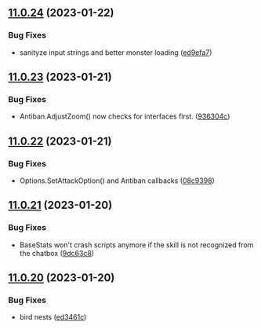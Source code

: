 ## [11.0.24](https://github.com/Torwent/WaspLib/compare/v11.0.23...v11.0.24) (2023-01-22)


### Bug Fixes

* sanityze input strings and better monster loading ([ed9efa7](https://github.com/Torwent/WaspLib/commit/ed9efa7ffece20003cb0012110635634ded55a67))



## [11.0.23](https://github.com/Torwent/WaspLib/compare/v11.0.22...v11.0.23) (2023-01-21)


### Bug Fixes

* Antiban.AdjustZoom() now checks for interfaces first. ([936304c](https://github.com/Torwent/WaspLib/commit/936304c96c0c2fb696763ef8e2262b6530a35616))



## [11.0.22](https://github.com/Torwent/WaspLib/compare/v11.0.21...v11.0.22) (2023-01-21)


### Bug Fixes

* Options.SetAttackOption() and Antiban callbacks ([08c9398](https://github.com/Torwent/WaspLib/commit/08c9398b4c6948cf9e90522c568204fb8d500087))



## [11.0.21](https://github.com/Torwent/WaspLib/compare/v11.0.20...v11.0.21) (2023-01-20)


### Bug Fixes

* BaseStats won't crash scripts anymore if the skill is not recognized from the chatbox ([9dc63c8](https://github.com/Torwent/WaspLib/commit/9dc63c8ca3e468b6de61d55d0a3f5e95167238fc))



## [11.0.20](https://github.com/Torwent/WaspLib/compare/v11.0.19...v11.0.20) (2023-01-20)


### Bug Fixes

* bird nests ([ed3461c](https://github.com/Torwent/WaspLib/commit/ed3461cc865ef799c1bd908856ec287b6c57ab81))



